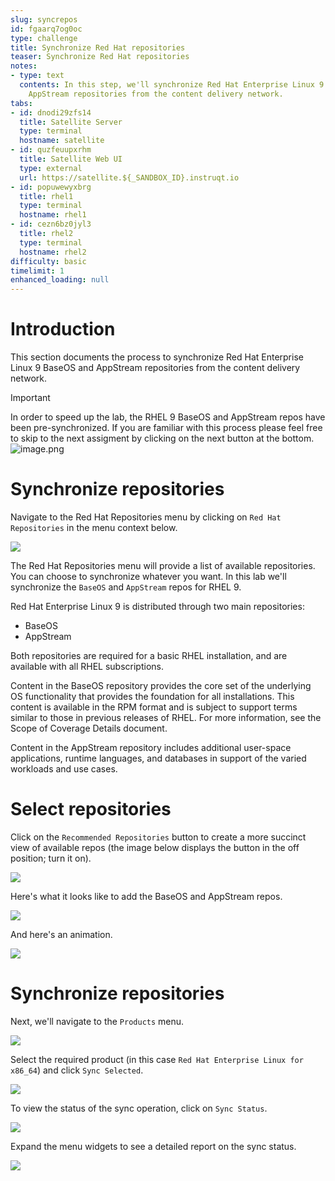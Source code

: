 ```yaml
---
slug: syncrepos
id: fgaarq7og0oc
type: challenge
title: Synchronize Red Hat repositories
teaser: Synchronize Red Hat repositories
notes:
- type: text
  contents: In this step, we'll synchronize Red Hat Enterprise Linux 9 BaseOS and
    AppStream repositories from the content delivery network.
tabs:
- id: dnodi29zfs14
  title: Satellite Server
  type: terminal
  hostname: satellite
- id: quzfeuupxrhm
  title: Satellite Web UI
  type: external
  url: https://satellite.${_SANDBOX_ID}.instruqt.io
- id: popuwewyxbrg
  title: rhel1
  type: terminal
  hostname: rhel1
- id: cezn6bz0jyl3
  title: rhel2
  type: terminal
  hostname: rhel2
difficulty: basic
timelimit: 1
enhanced_loading: null
---
```

Introduction
===
This section documents the process to synchronize Red Hat Enterprise Linux 9 BaseOS and AppStream repositories from the content delivery network.
> [!IMPORTANT]
> In order to speed up the lab, the RHEL 9 BaseOS and AppStream repos have been pre-synchronized. If you are familiar with this process please feel free to skip to the next assigment by clicking on the next button at the bottom. ![image.png](../assets/image.png)

Synchronize repositories
===

Navigate to the Red Hat Repositories menu by clicking on `Red Hat Repositories` in the menu context below.

![](../assets/redhatrepositories.png)

The Red Hat Repositories menu will provide a list of available repositories. You can choose to synchronize whatever you want. In this lab we'll synchronize the `BaseOS` and `AppStream` repos for RHEL 9.

Red Hat Enterprise Linux 9 is distributed through two main repositories:

* BaseOS
* AppStream

Both repositories are required for a basic RHEL installation, and are available with all RHEL subscriptions.

Content in the BaseOS repository provides the core set of the underlying OS functionality that provides the foundation for all installations. This content is available in the RPM format and is subject to support terms similar to those in previous releases of RHEL. For more information, see the Scope of Coverage Details document.

Content in the AppStream repository includes additional user-space applications, runtime languages, and databases in support of the varied workloads and use cases.

Select repositories
===

Click on the `Recommended Repositories` button to create a more succinct view of available repos (the image below displays the button in the off position; turn it on).

![](../assets/recommendedrepos.png)

Here's what it looks like to add the BaseOS and AppStream repos.

![](../assets/addedrecommendedrepos.png)

And here's an animation.

![](../assets/2022-08-11_09-02-27.gif)

Synchronize repositories
===

Next, we'll navigate to the `Products` menu.

![](../assets/products.png)

Select the required product (in this case `Red Hat Enterprise Linux for x86_64`) and click `Sync Selected`.

![](../assets/synchronize.png)

To view the status of the sync operation, click on `Sync Status`.

![](../assets/syncstatus.png)

Expand the menu widgets to see a detailed report on the sync status.

![](../assets/syncstatusdetailed.png)

